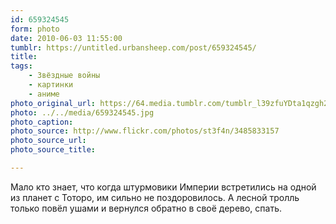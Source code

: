 ```yaml
---
id: 659324545
form: photo
date: 2010-06-03 11:55:00
tumblr: https://untitled.urbansheep.com/post/659324545/
title:
tags:
    - Звёздные войны
    - картинки
    - аниме
photo_original_url: https://64.media.tumblr.com/tumblr_l39zfuYDta1qzgh25o1_500.jpg
photo: ../../media/659324545.jpg
photo_caption:
photo_source: http://www.flickr.com/photos/st3f4n/3485833157
photo_source_url:
photo_source_title:

---
```


<p>Мало кто знает, что когда штурмовики Империи встретились на одной из планет с Тоторо, им сильно не поздоровилось. А лесной тролль только повёл ушами и вернулся обратно в своё дерево, спать.</p>
